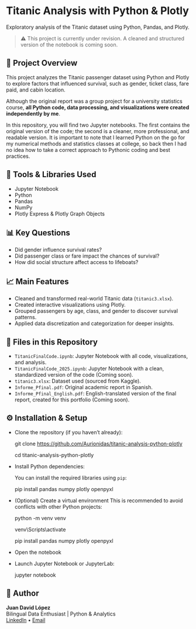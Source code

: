 # Titanic Analysis with Python & Plotly
Exploratory analysis of the Titanic dataset using Python, Pandas, and Plotly.

> ⚠️ This project is currently under revision. A cleaned and structured version of the notebook is coming soon.

## 📌 Project Overview

This project analyzes the Titanic passenger dataset using Python and Plotly to explore factors that influenced survival, such as gender, ticket class, fare paid, and cabin location.

Although the original report was a group project for a university statistics course, **all Python code, data processing, and visualizations were created independently by me**.

In this repository, you will find two Jupyter notebooks. The first contains the original version of the code; the second is a cleaner, more professional, and readable version. It is important to note that I learned Python on the go for my numerical methods and statistics classes at college, so back then I had no idea how to take a correct approach to Pythonic coding and best practices.

## 🔧 Tools & Libraries Used
- Jupyter Notebook
- Python
- Pandas
- NumPy
- Plotly Express & Plotly Graph Objects

## 📊 Key Questions
- Did gender influence survival rates?
- Did passenger class or fare impact the chances of survival?
- How did social structure affect access to lifeboats?

## 📈 Main Features
- Cleaned and transformed real-world Titanic data (`titanic3.xlsx`).
- Created interactive visualizations using Plotly.
- Grouped passengers by age, class, and gender to discover survival patterns.
- Applied data discretization and categorization for deeper insights.

## 📁 Files in this Repository
- `TitanicFinalCode.ipynb`: Jupyter Notebook with all code, visualizations, and analysis.
- `TitanicFinalCode_2025.ipynb`: Jupyter Notebook with a clean, standardized version of the code (Coming soon).
- `titanic3.xlsx`: Dataset used (sourced from Kaggle).
- `Informe_Pfinal.pdf`: Original academic report in Spanish.
- `Informe_Pfinal_English.pdf`: English-translated version of the final report, created for this portfolio (Coming soon).

## ⚙️ Installation & Setup
- Clone the repository (if you haven’t already):
  
    git clone https://github.com/Aurionidas/titanic-analysis-python-plotly
  
    cd titanic-analysis-python-plotly

- Install Python dependencies:
  
    You can install the required libraries using `pip`:
  
    pip install pandas numpy plotly openpyxl

- (Optional) Create a virtual environment
    This is recommended to avoid conflicts with other Python projects:
  
     python -m venv venv
  
     venv\Scripts\activate
  
     pip install pandas numpy plotly openpyxl

- Open the notebook
- 
    Launch Jupyter Notebook or JupyterLab:
  
    jupyter notebook



## 👤 Author
**Juan David López**  
Bilingual Data Enthusiast | Python & Analytics  
[LinkedIn](https://www.linkedin.com/in/juan-davd-lopez) • [Email](mailto:jld.stowaway325@passinbox.com)






